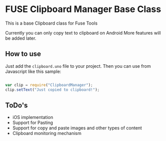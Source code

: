 # FUSE Clipboard Manager Base Class

This is a base Clipboard class for Fuse Tools

Currently you can only copy text to clipboard on Android
More features will be added later.

## How to use

Just add the `clipboard.uno` file to your project. Then you can use from
Javascript like this sample:

```JavaScript

var clip = require("ClipboardManager");
clip.setText("Just copied to clipboard!");

```

## ToDo's

* iOS implementation
* Support for Pasting
* Support for copy and paste images and other types of content
* Clipboard monitoring mechanism
